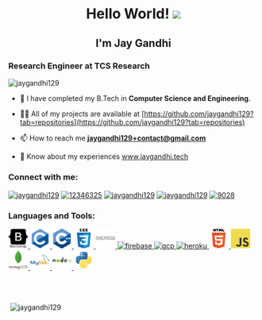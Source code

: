 <h1 align="center">Hello World! <img src="https://raw.githubusercontent.com/MartinHeinz/MartinHeinz/master/wave.gif" width="30px"></h1>
<h2 align="center">I'm Jay Gandhi</h2>
<h3>Research Engineer at TCS Research</h3>

<p align="left"> <img src="https://komarev.com/ghpvc/?username=jaygandhi129&label=Profile%20views&color=52bc56&style=plastic" alt="jaygandhi129" /> </p>

- 🌱 I have completed my B.Tech in **Computer Science and Engineering.**

- 👨‍💻 All of my projects are available at [https://github.com/jaygandhi129?tab=repositories](https://github.com/jaygandhi129?tab=repositories)

- 📫 How to reach me **jaygandhi129+contact@gmail.com**

- 📄 Know about my experiences www.jaygandhi.tech

<h3 align="left">Connect with me:</h3>
<p align="left">
<a href="https://linkedin.com/in/jaygandhi129" target="blank"><img align="center" src="https://cdn3.iconfinder.com/data/icons/capsocial-round/500/linkedin-512.png" alt="jaygandhi129" height="40" width="40" /></a>
<a href="https://stackoverflow.com/users/12346325" target="blank"><img align="center" src="https://cdn1.iconfinder.com/data/icons/social-circle-2-1/72/stackoverflow-256.png" alt="12346325" height="40" width="40" /></a>
<a href="https://codesandbox.com/jaygandhi129" target="blank"><img align="center" src="https://cdn4.iconfinder.com/data/icons/logos-brands-5/24/codesandbox-256.png" alt="jaygandhi129" height="40" width="40" /></a>
<a href="https://www.hackerrank.com/jaygandhi129" target="blank"><img align="center" src="https://cdn4.iconfinder.com/data/icons/logos-and-brands/512/160_Hackerrank_logo_logos-256.png" alt="jaygandhi129" height="40" width="40" /></a>
<a href="https://discord.gg/9028" target="blank"><img align="center" src="https://cdn3.iconfinder.com/data/icons/popular-services-brands-vol-2/512/discord-256.png" alt="9028" height="40" width="40" /></a>
</p>

<h3 align="left">Languages and Tools:</h3>
<p align="left"> <a href="https://getbootstrap.com" target="_blank"> <img src="https://raw.githubusercontent.com/devicons/devicon/master/icons/bootstrap/bootstrap-plain-wordmark.svg" alt="bootstrap" width="40" height="40"/> </a> <a href="https://www.cprogramming.com/" target="_blank"> <img src="https://raw.githubusercontent.com/devicons/devicon/master/icons/c/c-original.svg" alt="c" width="40" height="40"/> </a> <a href="https://www.w3schools.com/cpp/" target="_blank"> <img src="https://raw.githubusercontent.com/devicons/devicon/master/icons/cplusplus/cplusplus-original.svg" alt="cplusplus" width="40" height="40"/> </a> <a href="https://www.w3schools.com/css/" target="_blank"> <img src="https://raw.githubusercontent.com/devicons/devicon/master/icons/css3/css3-original-wordmark.svg" alt="css3" width="40" height="40"/> </a> <a href="https://expressjs.com" target="_blank"> <img src="https://raw.githubusercontent.com/devicons/devicon/master/icons/express/express-original-wordmark.svg" alt="express" width="40" height="40"/> </a> <a href="https://firebase.google.com/" target="_blank"> <img src="https://www.vectorlogo.zone/logos/firebase/firebase-icon.svg" alt="firebase" width="40" height="40"/> </a> <a href="https://cloud.google.com" target="_blank"> <img src="https://www.vectorlogo.zone/logos/google_cloud/google_cloud-icon.svg" alt="gcp" width="40" height="40"/> </a> <a href="https://heroku.com" target="_blank"> <img src="https://www.vectorlogo.zone/logos/heroku/heroku-icon.svg" alt="heroku" width="40" height="40"/> </a> <a href="https://www.w3.org/html/" target="_blank"> <img src="https://raw.githubusercontent.com/devicons/devicon/master/icons/html5/html5-original-wordmark.svg" alt="html5" width="40" height="40"/> </a> <a href="https://developer.mozilla.org/en-US/docs/Web/JavaScript" target="_blank"> <img src="https://raw.githubusercontent.com/devicons/devicon/master/icons/javascript/javascript-original.svg" alt="javascript" width="40" height="40"/> </a> <a href="https://www.mongodb.com/" target="_blank"> <img src="https://raw.githubusercontent.com/devicons/devicon/master/icons/mongodb/mongodb-original-wordmark.svg" alt="mongodb" width="40" height="40"/> </a> <a href="https://www.mysql.com/" target="_blank"> <img src="https://raw.githubusercontent.com/devicons/devicon/master/icons/mysql/mysql-original-wordmark.svg" alt="mysql" width="40" height="40"/> </a> <a href="https://nodejs.org" target="_blank"> <img src="https://raw.githubusercontent.com/devicons/devicon/master/icons/nodejs/nodejs-original-wordmark.svg" alt="nodejs" width="40" height="40"/> </a> <a href="https://www.python.org" target="_blank"> <img src="https://raw.githubusercontent.com/devicons/devicon/master/icons/python/python-original.svg" alt="python" width="40" height="40"/> </a> </p>
<br>
<br>
<p>&nbsp;<img align="center" src="https://github-readme-stats.vercel.app/api?username=jaygandhi129&show_icons=true&theme=highcontrast&hide_border=true&locale=en" alt="jaygandhi129" /></p>
